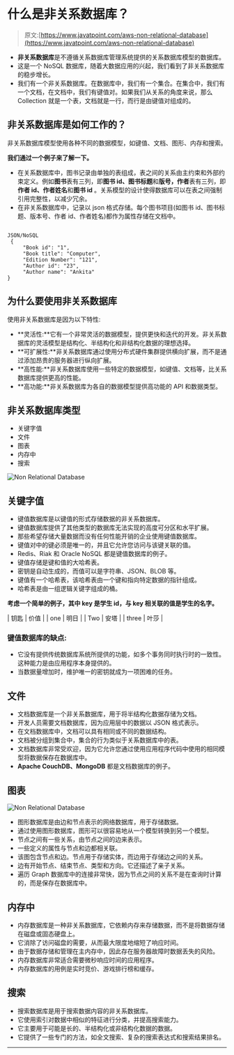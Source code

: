 # 什么是非关系数据库？

> 原文:[https://www.javatpoint.com/aws-non-relational-database](https://www.javatpoint.com/aws-non-relational-database)

*   **非关系数据库**是不遵循关系数据库管理系统提供的关系数据库模型的数据库。
*   这是一个 NoSQL 数据库，随着大数据应用的兴起，我们看到了非关系数据库的稳步增长。
*   我们有一个非关系数据库。在数据库中，我们有一个集合。在集合中，我们有一个文档，在文档中，我们有键值对。如果我们从关系的角度来说，那么 Collection 就是一个表，文档就是一行，而行是由键值对组成的。

## 非关系数据库是如何工作的？

非关系数据库模型使用各种不同的数据模型，如键值、文档、图形、内存和搜索。

**我们通过一个例子来了解一下。**

*   在关系数据库中，图书记录由单独的表组成，表之间的关系由主约束和外部约束定义。例如**图书**表有三列，即**图书 id、图书标题**和**版号，作者**表有三列，即**作者 id、作者姓名**和**图书 id** 。关系模型的设计使得数据库可以在表之间强制引用完整性，以减少冗余。
*   在非关系数据库中，记录以 json 格式存储。每个图书项目(如图书 id、图书标题、版本号、作者 id、作者姓名)都作为属性存储在文档中。

```

JSON/NoSQL
 {
     "Book id": "1",
     "Book title": "Computer",
     "Edition Number": "121",
     "Author id": "23",
     "Author name": "Ankita"
}

```

## 为什么要使用非关系数据库

使用非关系数据库是因为以下特性:

*   **灵活性:**它有一个非常灵活的数据模型，提供更快和迭代的开发。非关系数据库的灵活模型是结构化、半结构化和非结构化数据的理想选择。
*   **可扩展性:**非关系数据库通过使用分布式硬件集群提供横向扩展，而不是通过添加昂贵的服务器进行纵向扩展。
*   **高性能:**非关系数据库使用一些特定的数据模型，如键值、文档等，比关系数据库提供更高的性能。
*   **高功能:**非关系数据库为各自的数据模型提供高功能的 API 和数据类型。

## 非关系数据库类型

*   关键字值
*   文件
*   图表
*   内存中
*   搜索

![Non Relational Database](../Images/d3788493a642be6463176c957dc885d4.png)

## 关键字值

*   键值数据库是以键值的形式存储数据的非关系数据库。
*   键值数据库提供了其他类型的数据库无法实现的高度可分区和水平扩展。
*   那些希望存储大量数据而没有任何性能开销的企业使用键值数据库。
*   键值对中的键必须是唯一的，并且它允许您访问与该键关联的值。
*   Redis、Riak 和 Oracle NoSQL 都是键值数据库的例子。
*   键值存储是键和值的大哈希表。
*   密钥是自动生成的，而值可以是字符串、JSON、BLOB 等。
*   键值有一个哈希表，该哈希表由一个键和指向特定数据的指针组成。
*   哈希表是由一组逻辑关键字组成的桶。

**考虑一个简单的例子，其中 key 是学生 id，与 key 相关联的值是学生的名字。**

| 钥匙 | 价值 |
| one | 明日 |
| Two | 安塔 |
| three | 叶莎 |

### 键值数据库的缺点:

*   它没有提供传统数据库系统所提供的功能，如多个事务同时执行时的一致性。这种能力是由应用程序本身提供的。
*   当数据量增加时，维护唯一的密钥就成为一项困难的任务。

## 文件

*   文档数据库是一个非关系数据库，用于将半结构化数据存储为文档。
*   开发人员需要文档数据库，因为应用层中的数据以 JSON 格式表示。
*   在文档数据库中，文档可以具有相同或不同的数据结构。
*   文档被分组到集合中，集合的行为类似于关系数据库中的表。
*   文档数据库非常受欢迎，因为它允许您通过使用应用程序代码中使用的相同模型将数据保存在数据库中。
*   **Apache CouchDB、MongoDB** 都是文档数据库的例子。

## 图表

![Non Relational Database](../Images/5c4e437304a0d39c5bf28f1212a16d7a.png)

*   图形数据库是由边和节点表示的网络数据库，用于存储数据。
*   通过使用图形数据库，图形可以很容易地从一个模型转换到另一个模型。
*   节点之间有一些关系，由节点之间的边来表示。
*   一些定义的属性与节点和边都相关联。
*   该图包含节点和边。节点用于存储实体，而边用于存储边之间的关系。
*   边有开始节点、结束节点、类型和方向。它还描述了亲子关系。
*   遍历 Graph 数据库中的连接非常快，因为节点之间的关系不是在查询时计算的，而是保存在数据库中。

## 内存中

*   内存数据库是一种非关系数据库，它依赖内存来存储数据，而不是将数据存储在磁盘或固态硬盘上。
*   它消除了访问磁盘的需要，从而最大限度地缩短了响应时间。
*   由于数据存储和管理在主内存中，因此存在服务器故障时数据丢失的风险。
*   内存数据库非常适合需要微秒响应时间的应用程序。
*   内存数据库的用例是实时竞价、游戏排行榜和缓存。

## 搜索

*   搜索数据库是用于搜索数据内容的非关系数据库。
*   它使用索引对数据中相似的特征进行分类，并提高搜索能力。
*   它主要用于可能是长的、半结构化或非结构化数据的数据。
*   它提供了一些专门的方法，如全文搜索、复杂的搜索表达式和搜索结果排名。

* * *